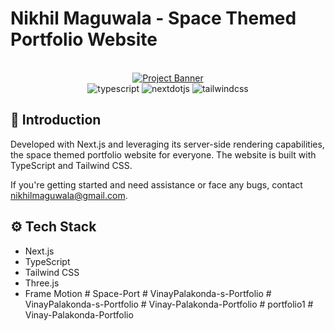 # Nikhil Maguwala - Space Themed Portfolio Website

<div align="center">
<br />
    <a href="https://github.com/nikhilmaguwala/nikhil-maguwala-space-portfolio" target="_blank">
      <img src="https://raw.githubusercontent.com/nikhilmaguwala/nikhil-maguwala-space-portfolio/main/public/space_photo.png?token=GHSAT0AAAAAACMXOZWRAW6E3TZEYCAKJ5HGZNG5MCA" alt="Project Banner">
    </a>
  <br />

  <div>
    <img src="https://img.shields.io/badge/-TypeScript-black?style=for-the-badge&logoColor=white&logo=typescript&color=3178C6" alt="typescript" />
     <img src="https://img.shields.io/badge/-Next_JS-black?style=for-the-badge&logoColor=white&logo=nextdotjs&color=000000" alt="nextdotjs" />
    <img src="https://img.shields.io/badge/-Tailwind_CSS-black?style=for-the-badge&logoColor=white&logo=tailwindcss&color=06B6D4" alt="tailwindcss" />
  </div>
</div>

## <a name="introduction">🤖 Introduction</a>

Developed with Next.js and leveraging its server-side rendering capabilities, the space themed portfolio website for everyone. The website is built with TypeScript and Tailwind CSS.

If you're getting started and need assistance or face any bugs, contact nikhilmaguwala@gmail.com.

## <a name="tech-stack">⚙️ Tech Stack</a>

- Next.js
- TypeScript
- Tailwind CSS
- Three.js
- Frame Motion
#   S p a c e - P o r t  
 #   V i n a y P a l a k o n d a - s - P o r t f o l i o  
 #   V i n a y P a l a k o n d a - s - P o r t f o l i o  
 #   V i n a y - P a l a k o n d a - P o r t f o l i o  
 #   p o r t f o l i o 1  
 #   V i n a y - P a l a k o n d a - P o r t f o l i o  
 